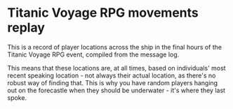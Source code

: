 # Titanic Voyage RPG movements replay

This is a record of player locations across the ship in the final hours of the Titanic Voyage RPG event, compiled from the message log.

This means that these locations are, at all times, based on individuals' most recent speaking location - not always their actual location, as there's no robust way of finding that.
This is why you have random players hanging out on the forecastle when they should be underwater - it's where they last spoke.


